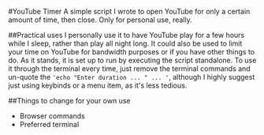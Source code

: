 #YouTube Timer
A simple script I wrote to open YouTube for only a certain amount of time, then close. Only for personal use, really.

##Practical uses
I personally use it to have YouTube play for a few hours while I sleep, rather than play all night long. It could also be used to limit your time on YouTube for bandwidth purposes or if you have other things to do.
As it stands, it is set up to run by executing the script standalone. To use it through the terminal every time, just remove the terminal commands and un-quote the `'echo "Enter duration ... " ... '`, although I highly suggest just using keybinds or a menu item, as it's less tedious.

##Things to change for your own use
- Browser commands
- Preferred terminal
